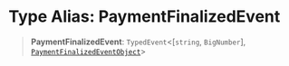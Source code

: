 # Type Alias: PaymentFinalizedEvent

> **PaymentFinalizedEvent**: `TypedEvent`\<\[`string`, `BigNumber`\], [`PaymentFinalizedEventObject`](../interfaces/PaymentFinalizedEventObject.md)\>
